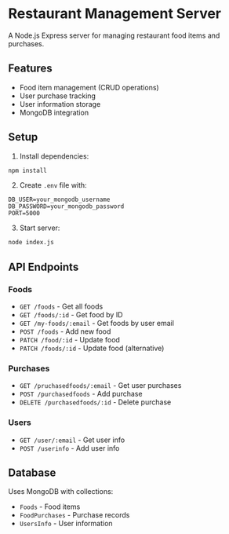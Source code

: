 # Restaurant Management Server

A Node.js Express server for managing restaurant food items and purchases.

## Features

- Food item management (CRUD operations)
- User purchase tracking
- User information storage
- MongoDB integration

## Setup

1. Install dependencies:
```bash
npm install
```

2. Create `.env` file with:
```
DB_USER=your_mongodb_username
DB_PASSWORD=your_mongodb_password
PORT=5000
```

3. Start server:
```bash
node index.js
```

## API Endpoints

### Foods
- `GET /foods` - Get all foods
- `GET /foods/:id` - Get food by ID
- `GET /my-foods/:email` - Get foods by user email
- `POST /foods` - Add new food
- `PATCH /food/:id` - Update food
- `PATCH /foods/:id` - Update food (alternative)

### Purchases
- `GET /pruchasedfoods/:email` - Get user purchases
- `POST /purchasedfoods` - Add purchase
- `DELETE /purchasedfoods/:id` - Delete purchase

### Users
- `GET /user/:email` - Get user info
- `POST /userinfo` - Add user info

## Database

Uses MongoDB with collections:
- `Foods` - Food items
- `FoodPurchases` - Purchase records
- `UsersInfo` - User information